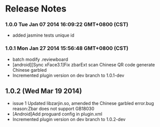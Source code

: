 <!--
#
# Copyright 2012-2013, Polyvi Inc. (http://polyvi.github.io/openxface)
# This program is distributed under the terms of the GNU General Public License.
# 
# This file is part of xFace.
# 
# xFace is free software: you can redistribute it and/or modify
# it under the terms of the GNU General Public License as published by
# the Free Software Foundation, either version 3 of the License, or
# (at your option) any later version.
# 
# xFace is distributed in the hope that it will be useful,
# but WITHOUT ANY WARRANTY; without even the implied warranty of
# MERCHANTABILITY or FITNESS FOR A PARTICULAR PURPOSE.  See the
# GNU General Public License for more details.
# 
# You should have received a copy of the GNU General Public License
# along with xFace.  If not, see <http://www.gnu.org/licenses/>.
#
-->

# Release Notes
### 1.0.0 Tue Jan 07 2014 16:09:22 GMT+0800 (CST)
 *  added jasmine tests unique id
### 1.0.1 Mon Jan 27 2014 15:56:48 GMT+0800 (CST)
 *  batch modify .reviewboard
 *  [android][Sync xFace3.1]Fix zbarExt scan Chinese QR code generate Chinese garbled
 *  Incremented plugin version on dev branch to 1.0.1-dev

## 1.0.2 (Wed Mar 19 2014)


 *  issue 1 Updated libzarjin.so, amended the Chinese garbled error.bug reason:Zbar does not support GB18030
 *  [Android]Add proguard config in plugin.xml
 *  Incremented plugin version on dev branch to 1.0.2-dev
